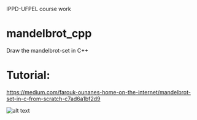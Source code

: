 IPPD-UFPEL course work
# mandelbrot_cpp
Draw the mandelbrot-set in C++
# Tutorial:
https://medium.com/farouk-ounanes-home-on-the-internet/mandelbrot-set-in-c-from-scratch-c7ad6a1bf2d9

![alt text](https://github.com/ChinksofLight/mandelbrot_cpp/blob/master/image.jpeg)
